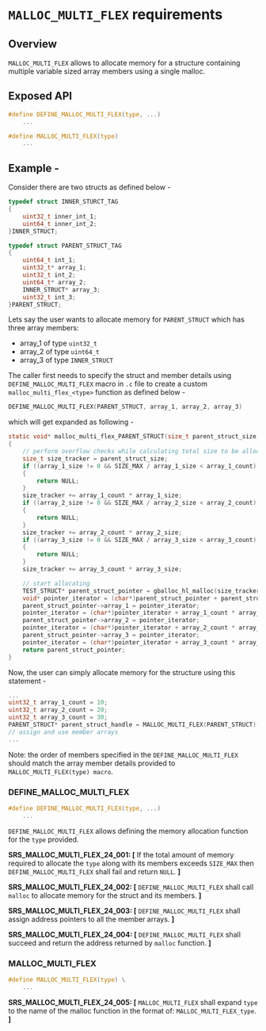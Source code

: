 # `MALLOC_MULTI_FLEX` requirements

## Overview

`MALLOC_MULTI_FLEX` allows to allocate memory for a structure containing multiple variable sized array members using a single malloc.

## Exposed API

```c
#define DEFINE_MALLOC_MULTI_FLEX(type, ...)
    ...

#define MALLOC_MULTI_FLEX(type)
    ...
```

## Example - 

Consider there are two structs as defined below -

```c
typedef struct INNER_STURCT_TAG
{
    uint32_t inner_int_1;
    uint64_t inner_int_2;
}INNER_STRUCT;

typedef struct PARENT_STRUCT_TAG
{
    uint64_t int_1;
    uint32_t* array_1;
    uint32_t int_2;
    uint64_t* array_2;
    INNER_STRUCT* array_3;
    uint32_t int_3;
}PARENT_STRUCT;
```

Lets say the user wants to allocate memory for `PARENT_STRUCT` which has three array members:
- array_1 of type `uint32_t`
- array_2 of type `uint64_t`
- array_3 of type `INNER_STRUCT`

The caller first needs to specify the struct and member details using `DEFINE_MALLOC_MULTI_FLEX` macro in `.c` file to create a custom `malloc_multi_flex_<type>` function as defined below -

```c
DEFINE_MALLOC_MULTI_FLEX(PARENT_STRUCT, array_1, array_2, array_3)
```

which will get expanded as following -

```c
static void* malloc_multi_flex_PARENT_STRUCT(size_t parent_struct_size, uint32_t array_1_count, uint32_t array_1_size, uint32_t array_2_count, uint32_t array_2_size, uint32_t array_3_count, uint32_t array_3_size) 
{
    // perform overflow checks while calculating total size to be allocated
    size_t size_tracker = parent_struct_size; 
    if ((array_1_size != 0 && SIZE_MAX / array_1_size < array_1_count) || (SIZE_MAX - size_tracker < array_1_count * array_1_size)) 
    {
        return NULL;
    } 
    size_tracker += array_1_count * array_1_size;
    if ((array_2_size != 0 && SIZE_MAX / array_2_size < array_2_count) || (SIZE_MAX - size_tracker < array_2_count * array_2_size)) 
    {
        return NULL;
    } 
    size_tracker += array_2_count * array_2_size;
    if ((array_3_size != 0 && SIZE_MAX / array_3_size < array_3_count) || (SIZE_MAX - size_tracker < array_3_count * array_3_size)) 
    {
        return NULL;
    } 
    size_tracker += array_3_count * array_3_size;

    // start allocating
    TEST_STRUCT* parent_struct_pointer = gballoc_hl_malloc(size_tracker);
    void* pointer_iterator = (char*)parent_struct_pointer + parent_struct_size;
    parent_struct_pointer->array_1 = pointer_iterator; 
    pointer_iterator = (char*)pointer_iterator + array_1_count * array_1_size;
    parent_struct_pointer->array_2 = pointer_iterator;
    pointer_iterator = (char*)pointer_iterator + array_2_count * array_2_size;
    parent_struct_pointer->array_3 = pointer_iterator;
    pointer_iterator = (char*)pointer_iterator + array_3_count * array_3_size; 
    return parent_struct_pointer;
}
```

Now, the user can simply allocate memory for the structure using this statement -

```c
...
uint32_t array_1_count = 10;
uint32_t array_2_count = 20;
uint32_t array_3_count = 30;
PARENT_STRUCT* parent_struct_handle = MALLOC_MULTI_FLEX(PARENT_STRUCT)(sizeof(PARENT_STRUCT), array_1_count, sizeof(uint32_t), array_2_count, sizeof(uint64_t), array_3_count, sizeof(INNER_STRUCT));
// assign and use member arrays
...
```

Note: the order of members specified in the `DEFINE_MALLOC_MULTI_FLEX` should match the array member details provided to `MALLOC_MULTI_FLEX(type) macro`.

### DEFINE_MALLOC_MULTI_FLEX

```c
#define DEFINE_MALLOC_MULTI_FLEX(type, ...)
    ...
```

`DEFINE_MALLOC_MULTI_FLEX` allows defining the memory allocation function for the `type` provided.

**SRS_MALLOC_MULTI_FLEX_24_001: [** If the total amount of memory required to allocate the `type` along with its members exceeds `SIZE_MAX` then `DEFINE_MALLOC_MULTI_FLEX` shall fail and return `NULL`. **]**

**SRS_MALLOC_MULTI_FLEX_24_002: [** `DEFINE_MALLOC_MULTI_FLEX` shall call `malloc` to allocate memory for the struct and its members. **]**

**SRS_MALLOC_MULTI_FLEX_24_003: [** `DEFINE_MALLOC_MULTI_FLEX` shall assign address pointers to all the member arrays. **]**

**SRS_MALLOC_MULTI_FLEX_24_004: [** `DEFINE_MALLOC_MULTI_FLEX` shall succeed and return the address returned by `malloc` function. **]**

### MALLOC_MULTI_FLEX

```c
#define MALLOC_MULTI_FLEX(type) \
    ...
```

**SRS_MALLOC_MULTI_FLEX_24_005: [** `MALLOC_MULTI_FLEX` shall expand `type` to the name of the malloc function in the format of: `MALLOC_MULTI_FLEX_type`. **]**
